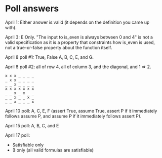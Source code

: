 # Poll answers

April 1:
Either answer is valid (it depends on the definition you came up with).

April 3: E Only.
"The input to is_even is always between 0 and 4" is not a valid specification as it is a property
that constraints how is_even is used, not a true-or-false property about the function itself.

April 8 poll #1:
True, False
A, B, C, E, and G.

April 8 poll #2:
all of row 4, all of column 3, and the diagonal, and 1 => 2.
```
x x x _ _ _ _
_ x x _ _ _ _
_ _ x _ _ _ _
x x x x x x x
_ _ x _ x _ _
_ _ x _ _ x _
_ _ x _ _ _ x
```

April 10 poll:
A, C, E, F (assert True, assume True, assert P if it immediately follows assume P, and assume P if it immediately follows assert P).

April 15 poll:
A, B, C, and E

April 17 poll:
- Satisfiable only
- B only (all valid formulas are satisfiable)
